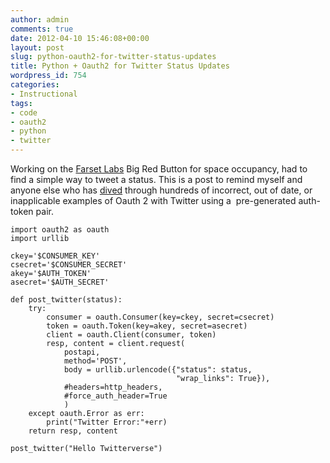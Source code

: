```yaml
---
author: admin
comments: true
date: 2012-04-10 15:46:08+00:00
layout: post
slug: python-oauth2-for-twitter-status-updates
title: Python + Oauth2 for Twitter Status Updates
wordpress_id: 754
categories:
- Instructional
tags:
- code
- oauth2
- python
- twitter
---
```


Working on the [Farset Labs](http://blog.farsetlabs.org.uk) Big Red Button for space occupancy, had to find a simple way to tweet a status. This is a post to remind myself and anyone else who has [dived](https://dev.twitter.com/docs/twitter-libraries#python) through hundreds of incorrect, out of date, or inapplicable examples of Oauth 2 with Twitter using a  pre-generated auth-token pair.

<!-- more -->

    
    import oauth2 as oauth
    import urllib
    
    ckey='$CONSUMER_KEY'
    csecret='$CONSUMER_SECRET'
    akey='$AUTH_TOKEN'
    asecret='$AUTH_SECRET'
    
    def post_twitter(status):
        try:
            consumer = oauth.Consumer(key=ckey, secret=csecret)
            token = oauth.Token(key=akey, secret=asecret)
            client = oauth.Client(consumer, token)
            resp, content = client.request(
                postapi,
                method='POST',
                body = urllib.urlencode({"status": status,
                                         "wrap_links": True}),
                #headers=http_headers,
                #force_auth_header=True
                )
        except oauth.Error as err:
            print("Twitter Error:"+err)
        return resp, content
    
    post_twitter("Hello Twitterverse")
